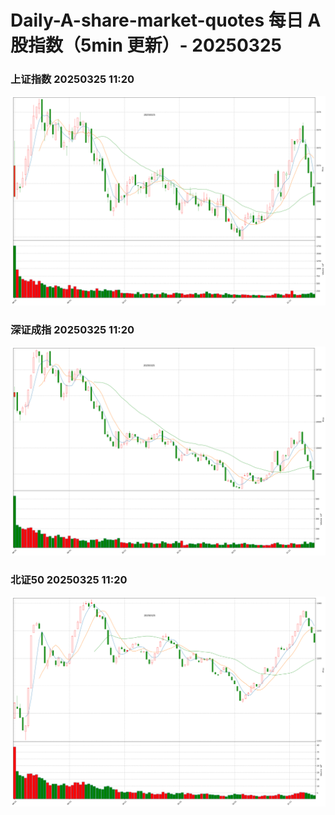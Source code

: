 
# Daily-A-share-market-quotes 每日 A 股指数（5min 更新）- 20250325

### 上证指数 20250325 11:20
![](./fig/2025/3/20250325-sh000001.png)

### 深证成指 20250325 11:20
![](./fig/2025/3/20250325-sz399001.png)

### 北证50 20250325 11:20
![](./fig/2025/3/20250325-bj899050.png)
